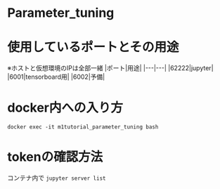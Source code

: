 # Parameter_tuning

# 使用しているポートとその用途
※ホストと仮想環境のIPは全部一緒
|ポート|用途|
|---|---|
|62222|jupyter|
|6001|tensorboard用|
|6002|予備|

# docker内への入り方
`docker exec -it m1tutorial_parameter_tuning bash`

# tokenの確認方法
コンテナ内で
`jupyter server list`
